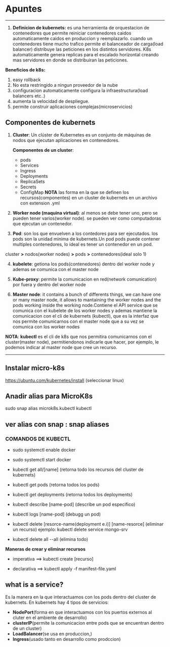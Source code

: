 # Apuntes

---

1. **Definicion de kubernets:** es una herramienta de orquestacion de contenedores que permite reiniciar contenedores caidos automaticamente caidos en produccion y reemplazarlo.
cuando un contenedores tiene mucho trafico permite el balanceador de carga(load balancer) distribuye las peticiones en los distintos servidores.
K8s automaticamente genera replicas para el escalado horizontal creando mas servidores en donde se distribuiran las peticiones.

**Beneficios de k8s:**

1. easy rollback
2. No esta restringido a ningun proveedor de la nube
3. configuracion automaticamente configura la infraestructura(load balancers etc..)
4. aumenta la velocidad de despliegue.
5. permite construir aplicaciones complejas(microservicios)

## Componentes de kubernets

1. **Cluster**: Un clúster de Kubernetes es un conjunto de máquinas de nodos que ejecutan aplicaciones en contenedores.

   **Componentes de un cluster**:

   - pods
   - Services
   - Ingress
   - Deployments
   - ReplicaSets
   - Secrets
   - ConfigMap
  **NOTA** las forma en la que se definen los recursos(componentes) en un cluster de kubernets en un archivo con extension .yml

2. **Worker node (maquina virtual)**: al menos se debe tener uno, pero se pueden tener varios(worker node). se pueden ver como computadoras que ejecutan un contenedor.

3. **Pod**: son los que envuelven a los contedores para ser ejecutados. los pods son la unidad minima de kubernets.Un pod pods puede contener multiples contenedores, lo ideal es tener un contenedor en un pod.

cluster **>** nodos(worker nodes) **>** pods **>** contenedores(ideal solo 1)

4. **kubelete**: getiona los pods(contenedores) dentro del worker node y ademas se comunica con el master node

5. **Kube-proxy**: permite la comunicacion en red(network comunication) por fuera y dentro del worker node

6. **Master node**: it contains a bunch of differents things, we can have one or many master node, it allows to mantaining the worker nodes and the pods working inside the working node.Contiene el API service que se comunica con el kubelete de los worker nodes y ademas mantiene la comunicacion con el cli de kubernets (kubectl), que es la interfaz que nos permite comunicarnos con el master node que a su vez se comunica con los worker nodes

**NOTA**: **kubectl** es el cli de k8s que nos permitira comunicarnos con el cluster(master node), permitiendonos indicarle que hacer, por ejemplo, le podemos indicar al master node que cree un recurso.

---

## Instalar micro-k8s

<https://ubuntu.com/kubernetes/install> (seleccionar linux)

## Anadir alias para MicroK8s

sudo snap alias microk8s.kubectl kubectl

## ver alias con snap : snap aliases

### COMANDOS DE KUBECTL

- sudo systemctl enable docker
- sudo systemctl start docker
  
- kubectl get all/[name] (retorna todo los recursos del cluster de kubernets)
- kubectl get pods (retorna todos los pods)
- kubectl get deployments (retorna todos los deployments)
- kubectl describe [name-pod] (describe un pod especifico)
- kubectl logs [name-pod] (debugg un pod)
- kubectl delete [resorce-name(deployment e.i)] [name-resorce] (eliminar un recurso) ejemplo: kubectl delete service mongo-srv
- kubectl delete all --all (elimina todo)

**Maneras de crear y eliminar recursos**

- imperativa ==> kubectl create [recurso]

- declarativa ==> kubectl apply -f manifest-file.yaml


## what is a service?

Es la manera en la que interactuamos con los pods dentro del cluster de kubernets.
En kubernets hay 4 tipos de servicios: 

- **NodePort**(forma en que interactuamos con los puertos externos al cluter en el ambiente de desarrollo)
- **clusterIP**(permite la comunicacion entre pods que se encuentran dentro de un cluster)
- **LoadBalancer**(se usa en produccion,)
- **Ingress**(usado tanto en desarrollo como prodccion)


